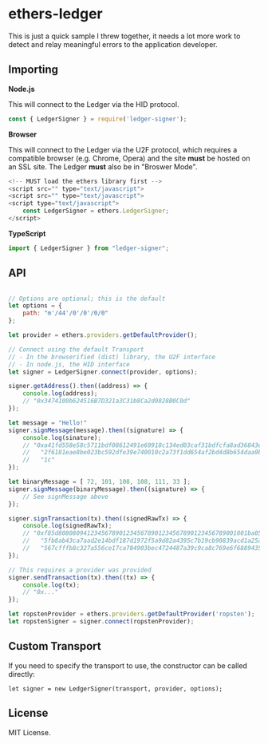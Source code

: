 ethers-ledger
=============

This is just a quick sample I threw together, it needs a lot more work
to detect and relay meaningful errors to the application developer.

Importing
---------

**Node.js**

This will connect to the Ledger via the HID protocol.

```javascript
const { LedgerSigner } = require('ledger-signer');
```

**Browser**

This will connect to the Ledger via the U2F protocol, which requires a compatible
browser (e.g. Chrome, Opera) and the site **must** be hosted on an SSL site. The
Ledger **must** also be in "Broswer Mode".

```javascript
<!-- MUST load the ethers library first -->
<script src="" type="text/javascript">
<script src="" type="text/javascript">
<script type="text/javascript">
    const LedgerSigner = ethers.LedgerSigner;
</script>
```

**TypeScript**

```javascript
import { LedgerSigner } from "ledger-signer";
```

API
---

```javascript

// Options are optional; this is the default
let options = {
    path: "m'/44'/0'/0'/0/0"
};

let provider = ethers.providers.getDefaultProvider();

// Connect using the default Transport
// - In the browserified (dist) library, the U2F interface
// - In node.js, the HID interface
let signer = LedgerSigner.connect(provider, options);

signer.getAddress().then((address) => {
    console.log(address);
    // "0x3474109b624516B7D321a3C31b8Ca2d9828B0C0d"
});

let message = "Hello!"
signer.signMessage(message).then((signature) => {
    console.log(sinature);
    // "0xa41fd558e58c5711bdf08612491e69918c134ed03caf31bdfcfa8ad36843eb64" +
    //   "2f6181eae8be023bc592dfe39e740010c2a73f1dd654af2bd4d8b654daa9b524" +
    //   "1c"
});

let binaryMessage = [ 72, 101, 108, 108, 111, 33 ];
signer.signMessage(binaryMessage).then((signature) => {
    // See signMessage above
});

signer.signTransaction(tx).then((signedRawTx) => {
    console.log(signedRawTx);
    // "0xf85d80808094123456789012345678901234567890123456789001801ba0524f" +
    //   "5fb8ab43ca7aad2e14bdf187d1972f5a9d82a4395c7b19cb90839acd1a25a024" +
    //   "567cfffb8c327a556ce17ca784903bec4724487a39c9ca8c769e6f68894352"
});

// This requires a provider was provided
signer.sendTransaction(tx).then((tx) => {
    console.log(tx);
    // "0x..."
});

let ropstenProvider = ethers.providers.getDefaultProvider('ropsten');
let ropstenSigner = signer.connect(ropstenProvider);
```

Custom Transport
----------------

If you need to specify the transport to use, the constructor can be called
directly:

```
let signer = new LedgerSigner(transport, provider, options);
```

License
-------

MIT License.
